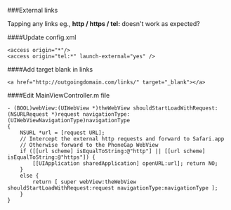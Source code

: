 ###External links

Tapping any links eg., **http / https / tel:** doesn't work as expected?


####Update config.xml
```
<access origin="*"/>
<access origin="tel:*" launch-external="yes" />
```

####Add target blank in links
```
<a href="http://outgoingdomain.com/links/" target="_blank"></a>
```

####Edit MainViewController.m file
```
- (BOOL)webView:(UIWebView *)theWebView shouldStartLoadWithRequest:(NSURLRequest *)request navigationType:(UIWebViewNavigationType)navigationType
{
    NSURL *url = [request URL];
    // Intercept the external http requests and forward to Safari.app
    // Otherwise forward to the PhoneGap WebView
    if ([[url scheme] isEqualToString:@"http"] || [[url scheme] isEqualToString:@"https"]) {
        [[UIApplication sharedApplication] openURL:url]; return NO;
    }
    else {
        return [ super webView:theWebView shouldStartLoadWithRequest:request navigationType:navigationType ];
    }
}
```
